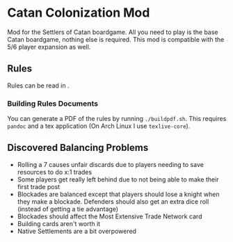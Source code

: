 # Catan Colonization Mod
Mod for the Settlers of Catan boardgame. All you need to play is the base Catan boardgame, nothing else is required. This mod is compatible with the 5/6 player expansion as well.

## Rules

Rules can be read in [](RULES.md).

### Building Rules Documents
You can generate a PDF of the rules by running `./buildpdf.sh`. This requires `pandoc` and a tex application (On Arch Linux I use `texlive-core`).

## Discovered Balancing Problems

- Rolling a 7 causes unfair discards due to players needing to save resources to do x:1 trades
- Some players get really left behind due to not being able to make their first trade post
- Blockades are balanced except that players should lose a knight when they make a blockade. Defenders should also get an extra dice roll (instead of getting a tie advantage)
- Blockades should affect the Most Extensive Trade Network card
- Building cards aren't worth it
- Native Settlements are a bit overpowered


